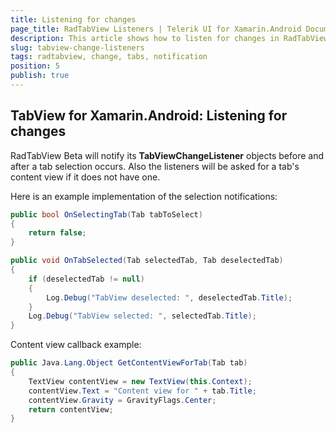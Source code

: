 ```yaml
---
title: Listening for changes
page_title: RadTabView Listeners | Telerik UI for Xamarin.Android Documentation
description: This article shows how to listen for changes in RadTabView.
slug: tabview-change-listeners
tags: radtabview, change, tabs, notification
position: 5
publish: true
---
```


## TabView for Xamarin.Android: Listening for changes

RadTabView Beta will notify its **TabViewChangeListener** objects before and after a tab selection occurs. Also the listeners will be asked for a tab's content view if it does not have one.

Here is an example implementation of the selection notifications:

```C#
public bool OnSelectingTab(Tab tabToSelect)
{
	return false;
}

public void OnTabSelected(Tab selectedTab, Tab deselectedTab)
{
	if (deselectedTab != null)
	{
		Log.Debug("TabView deselected: ", deselectedTab.Title);
	}
	Log.Debug("TabView selected: ", selectedTab.Title);
}
```

Content view callback example:

```C#
public Java.Lang.Object GetContentViewForTab(Tab tab)
{
	TextView contentView = new TextView(this.Context);
	contentView.Text = "Content view for " + tab.Title;
	contentView.Gravity = GravityFlags.Center;
	return contentView;
}
```
